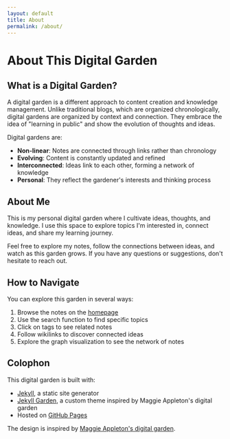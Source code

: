 ```yaml
---
layout: default
title: About
permalink: /about/
---
```


# About This Digital Garden

## What is a Digital Garden?

A digital garden is a different approach to content creation and knowledge management. Unlike traditional blogs, which are organized chronologically, digital gardens are organized by context and connection. They embrace the idea of "learning in public" and show the evolution of thoughts and ideas.

Digital gardens are:
- **Non-linear**: Notes are connected through links rather than chronology
- **Evolving**: Content is constantly updated and refined
- **Interconnected**: Ideas link to each other, forming a network of knowledge
- **Personal**: They reflect the gardener's interests and thinking process

## About Me

This is my personal digital garden where I cultivate ideas, thoughts, and knowledge. I use this space to explore topics I'm interested in, connect ideas, and share my learning journey.

Feel free to explore my notes, follow the connections between ideas, and watch as this garden grows. If you have any questions or suggestions, don't hesitate to reach out.

## How to Navigate

You can explore this garden in several ways:

1. Browse the notes on the [homepage](/)
2. Use the search function to find specific topics
3. Click on tags to see related notes
4. Follow wikilinks to discover connected ideas
5. Explore the graph visualization to see the network of notes

## Colophon

This digital garden is built with:
- [Jekyll](https://jekyllrb.com/), a static site generator
- [Jekyll Garden](https://github.com/yourusername/jekyll-garden), a custom theme inspired by Maggie Appleton's digital garden
- Hosted on [GitHub Pages](https://pages.github.com/)

The design is inspired by [Maggie Appleton's digital garden](https://maggieappleton.com/).
